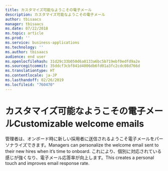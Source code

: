```yaml
---
title: カスタマイズ可能なようこその電子メール
description: カスタマイズ可能なようこその電子メール
author: tbisaacs
manager: tbisaacs
ms.date: 07/22/2018
ms.topic: article
ms.prod: ''
ms.service: business-applications
ms.technology: ''
ms.author: tbisaacs
audience: end user
ms.openlocfilehash: 31d29c33b050d6a8133a6bc5b719ebf0edfd9a2e
ms.sourcegitcommit: 35ddcf3cbf841d4006db6fd01a3fc2cdc08d766d
ms.translationtype: HT
ms.contentlocale: ja-JP
ms.lasthandoff: 02/26/2019
ms.locfileid: "760470"
---
```

#  <a name="customizable-welcome-emails"></a><span data-ttu-id="f4727-103">カスタマイズ可能なようこその電子メール</span><span class="sxs-lookup"><span data-stu-id="f4727-103">Customizable welcome emails</span></span>





<span data-ttu-id="f4727-104">管理者は、オンボード時に新しい採用者に送信されるようこそ電子メールをパーソナライズできます。</span><span class="sxs-lookup"><span data-stu-id="f4727-104">Managers can personalize the welcome email sent to their new hires when it’s time to onboard.</span></span> <span data-ttu-id="f4727-105">これにより、個別に対応されている感じが強くなり、電子メール応答率が向上します。</span><span class="sxs-lookup"><span data-stu-id="f4727-105">This creates a personal touch and improves email response rate.</span></span>

